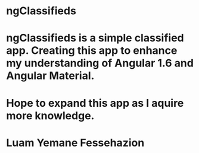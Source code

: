 # ngClassifieds
# ngClassifieds is a simple classified app. Creating this app to enhance my understanding of Angular 1.6 and Angular Material. 
# Hope to expand this app as I aquire more knowledge.

# Luam Yemane Fessehazion
